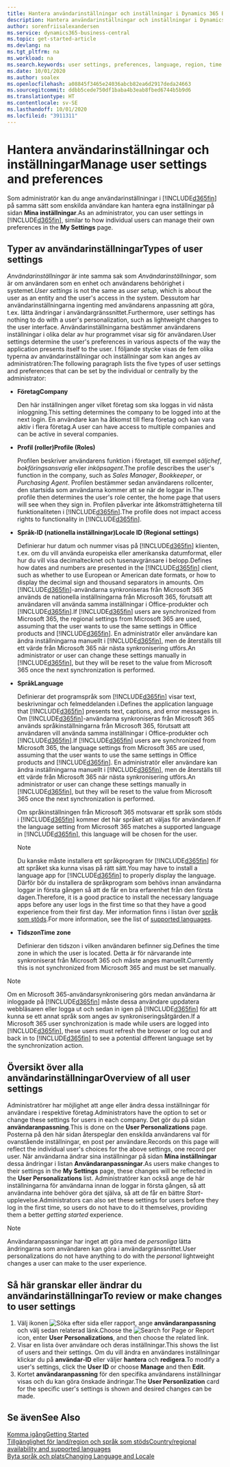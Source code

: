 ```yaml
---
title: Hantera användarinställningar och inställningar i Dynamics 365 Business Central
description: Hantera användarinställningar och inställningar i Dynamics 365 Business Central.
author: sorenfriisalexandersen
ms.service: dynamics365-business-central
ms.topic: get-started-article
ms.devlang: na
ms.tgt_pltfrm: na
ms.workload: na
ms.search.keywords: user settings, preferences, language, region, time zone, regional settings
ms.date: 10/01/2020
ms.author: soalex
ms.openlocfilehash: a08845f3465e24036abcb82ea6d2917deda24663
ms.sourcegitcommit: ddbb5cede750df1baba4b3eab8fbed6744b5b9d6
ms.translationtype: HT
ms.contentlocale: sv-SE
ms.lasthandoff: 10/01/2020
ms.locfileid: "3911311"
---
```

# <a name="manage-user-settings-and-preferences"></a><span data-ttu-id="2bda4-103">Hantera användarinställningar och inställningar</span><span class="sxs-lookup"><span data-stu-id="2bda4-103">Manage user settings and preferences</span></span>

<span data-ttu-id="2bda4-104">Som administratör kan du ange användarinställningar i [!INCLUDE[d365fin](includes/d365fin_md.md)] på samma sätt som enskilda användare kan hantera egna inställningar på sidan **Mina inställningar**.</span><span class="sxs-lookup"><span data-stu-id="2bda4-104">As an administrator, you can user settings in [!INCLUDE[d365fin](includes/d365fin_md.md)], similar to how individual users can manage their own preferences in the **My Settings** page.</span></span>  

## <a name="types-of-user-settings"></a><span data-ttu-id="2bda4-105">Typer av användarinställningar</span><span class="sxs-lookup"><span data-stu-id="2bda4-105">Types of user settings</span></span>

<span data-ttu-id="2bda4-106">*Användarinställningar* är inte samma sak som *Användarinställningar*, som är om användaren som en enhet och användarens behörighet i systemet.</span><span class="sxs-lookup"><span data-stu-id="2bda4-106">*User settings* is not the same as *user setup*, which is about the user as an entity and the user's access in the system.</span></span> <span data-ttu-id="2bda4-107">Dessutom har användarinställningarna ingenting med användarens anpassning att göra, t.ex. lätta ändringar i användargränssnittet.</span><span class="sxs-lookup"><span data-stu-id="2bda4-107">Furthermore, user settings has nothing to do with a user's personalization, such as lightweight changes to the user interface.</span></span> <span data-ttu-id="2bda4-108">Användarinställningarna bestämmer användarens inställningar i olika delar av hur programmet visar sig för användaren.</span><span class="sxs-lookup"><span data-stu-id="2bda4-108">User settings determine the user's preferences in various aspects of the way the application presents itself to the user.</span></span> <span data-ttu-id="2bda4-109">I följande stycke visas de fem olika typerna av användarinställningar och inställningar som kan anges av administratören:</span><span class="sxs-lookup"><span data-stu-id="2bda4-109">The following paragraph lists the five types of user settings and preferences that can be set by the individual or centrally by the administrator:</span></span>

- <span data-ttu-id="2bda4-110">**Företag**</span><span class="sxs-lookup"><span data-stu-id="2bda4-110">**Company**</span></span>  

  <span data-ttu-id="2bda4-111">Den här inställningen anger vilket företag som ska loggas in vid nästa inloggning.</span><span class="sxs-lookup"><span data-stu-id="2bda4-111">This setting determines the company to be logged into at the next login.</span></span> <span data-ttu-id="2bda4-112">En användare kan ha åtkomst till flera företag och kan vara aktiv i flera företag.</span><span class="sxs-lookup"><span data-stu-id="2bda4-112">A user can have access to multiple companies and can be active in several companies.</span></span>

- <span data-ttu-id="2bda4-113">**Profil (roller)**</span><span class="sxs-lookup"><span data-stu-id="2bda4-113">**Profile (Roles)**</span></span>  

  <span data-ttu-id="2bda4-114">Profilen beskriver användarens funktion i företaget, till exempel *säljchef*, *bokföringsansvarig* eller *inköpsagent*.</span><span class="sxs-lookup"><span data-stu-id="2bda4-114">The profile describes the user's function in the company, such as *Sales Manager*, *Bookkeeper*, or *Purchasing Agent*.</span></span> <span data-ttu-id="2bda4-115">Profilen bestämmer sedan användarens rollcenter, den startsida som användarna kommer att se när de loggar in.</span><span class="sxs-lookup"><span data-stu-id="2bda4-115">The profile then determines the user's role center, the home page that users will see when they sign in.</span></span> <span data-ttu-id="2bda4-116">Profilen påverkar inte åtkomsträttigheterna till funktionaliteten i [!INCLUDE[d365fin](includes/d365fin_md.md)].</span><span class="sxs-lookup"><span data-stu-id="2bda4-116">The profile does not impact access rights to functionality in [!INCLUDE[d365fin](includes/d365fin_md.md)].</span></span>  

- <span data-ttu-id="2bda4-117">**Språk-ID (nationella inställningar)**</span><span class="sxs-lookup"><span data-stu-id="2bda4-117">**Locale ID (Regional settings)**</span></span>  

  <span data-ttu-id="2bda4-118">Definierar hur datum och nummer visas på [!INCLUDE[d365fin](includes/d365fin_md.md)] klienten, t.ex. om du vill använda europeiska eller amerikanska datumformat, eller hur du vill visa decimaltecknet och tusenavgränsare i belopp.</span><span class="sxs-lookup"><span data-stu-id="2bda4-118">Defines how dates and numbers are presented in the [!INCLUDE[d365fin](includes/d365fin_md.md)] client, such as whether to use European or American date formats, or how to display the decimal sign and thousand separators in amounts.</span></span> <span data-ttu-id="2bda4-119">Om [!INCLUDE[d365fin](includes/d365fin_md.md)]-användarna synkroniseras från Microsoft 365 används de nationella inställningarna från Microsoft 365, förutsatt att användaren vill använda samma inställningar i Office-produkter och [!INCLUDE[d365fin](includes/d365fin_md.md)].</span><span class="sxs-lookup"><span data-stu-id="2bda4-119">If [!INCLUDE[d365fin](includes/d365fin_md.md)] users are synchronized from Microsoft 365, the regional settings from Microsoft 365 are used, assuming that the user wants to use the same settings in Office products and [!INCLUDE[d365fin](includes/d365fin_md.md)].</span></span> <span data-ttu-id="2bda4-120">En administratör eller användare kan ändra inställningarna manuellt i [!INCLUDE[d365fin](includes/d365fin_md.md)], men de återställs till ett värde från Microsoft 365 när nästa synkronisering utförs.</span><span class="sxs-lookup"><span data-stu-id="2bda4-120">An administrator or user can change these settings manually in [!INCLUDE[d365fin](includes/d365fin_md.md)], but they will be reset to the value from Microsoft 365 once the next synchronization is performed.</span></span>

- <span data-ttu-id="2bda4-121">**Språk**</span><span class="sxs-lookup"><span data-stu-id="2bda4-121">**Language**</span></span>  

  <span data-ttu-id="2bda4-122">Definierar det programspråk som [!INCLUDE[d365fin](includes/d365fin_md.md)] visar text, beskrivningar och felmeddelanden i.</span><span class="sxs-lookup"><span data-stu-id="2bda4-122">Defines the application language that [!INCLUDE[d365fin](includes/d365fin_md.md)] presents text, captions, and error messages in.</span></span> <span data-ttu-id="2bda4-123">Om [!INCLUDE[d365fin](includes/d365fin_md.md)]-användarna synkroniseras från Microsoft 365 används språkinställningarna från Microsoft 365, förutsatt att användaren vill använda samma inställningar i Office-produkter och [!INCLUDE[d365fin](includes/d365fin_md.md)].</span><span class="sxs-lookup"><span data-stu-id="2bda4-123">If [!INCLUDE[d365fin](includes/d365fin_md.md)] users are synchronized from Microsoft 365, the language settings from Microsoft 365 are used, assuming that the user wants to use the same settings in Office products and [!INCLUDE[d365fin](includes/d365fin_md.md)].</span></span> <span data-ttu-id="2bda4-124">En administratör eller användare kan ändra inställningarna manuellt i [!INCLUDE[d365fin](includes/d365fin_md.md)], men de återställs till ett värde från Microsoft 365 när nästa synkronisering utförs.</span><span class="sxs-lookup"><span data-stu-id="2bda4-124">An administrator or user can change these settings manually in [!INCLUDE[d365fin](includes/d365fin_md.md)], but they will be reset to the value from Microsoft 365 once the next synchronization is performed.</span></span>

  <span data-ttu-id="2bda4-125">Om språkinställningen från Microsoft 365 motsvarar ett språk som stöds i [!INCLUDE[d365fin](includes/d365fin_md.md)] kommer det här språket att väljas för användaren.</span><span class="sxs-lookup"><span data-stu-id="2bda4-125">If the language setting from Microsoft 365 matches a supported language in [!INCLUDE[d365fin](includes/d365fin_md.md)], this language will be chosen for the user.</span></span>  

  > [!NOTE]
  > <span data-ttu-id="2bda4-126">Du kanske måste installera ett språkprogram för [!INCLUDE[d365fin](includes/d365fin_md.md)] för att språket ska kunna visas på rätt sätt.</span><span class="sxs-lookup"><span data-stu-id="2bda4-126">You may have to install a language app for [!INCLUDE[d365fin](includes/d365fin_md.md)] to properly display the language.</span></span> <span data-ttu-id="2bda4-127">Därför bör du installera de språkprogram som behövs innan användarna loggar in första gången så att de får en bra erfarenhet från den första dagen.</span><span class="sxs-lookup"><span data-stu-id="2bda4-127">Therefore, it is a good practice to install the necessary language apps before any user logs in the first time so that they have a good experience from their first day.</span></span> <span data-ttu-id="2bda4-128">Mer information finns i listan över [språk som stöds](/dynamics365/business-central/dev-itpro/compliance/apptest-countries-and-translations).</span><span class="sxs-lookup"><span data-stu-id="2bda4-128">For more information, see the list of [supported languages](/dynamics365/business-central/dev-itpro/compliance/apptest-countries-and-translations).</span></span>  
  
- <span data-ttu-id="2bda4-129">**Tidszon**</span><span class="sxs-lookup"><span data-stu-id="2bda4-129">**Time zone**</span></span>  

  <span data-ttu-id="2bda4-130">Definierar den tidszon i vilken användaren befinner sig.</span><span class="sxs-lookup"><span data-stu-id="2bda4-130">Defines the time zone in which the user is located.</span></span> <span data-ttu-id="2bda4-131">Detta är för närvarande inte synkroniserat från Microsoft 365 och måste anges manuellt.</span><span class="sxs-lookup"><span data-stu-id="2bda4-131">Currently this is not synchronized from Microsoft 365 and must be set manually.</span></span>  

> [!NOTE]
> <span data-ttu-id="2bda4-132">Om en Microsoft 365-användarsynkronisering görs medan användarna är inloggade på [!INCLUDE[d365fin](includes/d365fin_md.md)] måste dessa användare uppdatera webbläsaren eller logga ut och sedan in igen på [!INCLUDE[d365fin](includes/d365fin_md.md)] för att kunna se ett annat språk som anges av synkroniseringsåtgärden.</span><span class="sxs-lookup"><span data-stu-id="2bda4-132">If a Microsoft 365 user synchronization is made while users are logged into [!INCLUDE[d365fin](includes/d365fin_md.md)], these users must refresh the browser or log out and back in to [!INCLUDE[d365fin](includes/d365fin_md.md)] to see a potential different language set by the synchronization action.</span></span>

## <a name="overview-of-all-user-settings"></a><span data-ttu-id="2bda4-133">Översikt över alla användarinställningar</span><span class="sxs-lookup"><span data-stu-id="2bda4-133">Overview of all user settings</span></span>

<span data-ttu-id="2bda4-134">Administratörer har möjlighet att ange eller ändra dessa inställningar för användare i respektive företag.</span><span class="sxs-lookup"><span data-stu-id="2bda4-134">Administrators have the option to set or change these settings for users in each company.</span></span> <span data-ttu-id="2bda4-135">Det gör du på sidan **användaranpassning**.</span><span class="sxs-lookup"><span data-stu-id="2bda4-135">This is done on the **User Personalizations** page.</span></span> <span data-ttu-id="2bda4-136">Posterna på den här sidan återspeglar den enskilda användarens val för ovanstående inställningar, en post per användare.</span><span class="sxs-lookup"><span data-stu-id="2bda4-136">Records on this page will reflect the individual user's choices for the above settings, one record per user.</span></span> <span data-ttu-id="2bda4-137">När användarna ändrar sina inställningar på sidan **Mina inställningar** dessa ändringar i listan **Användaranpassningar**.</span><span class="sxs-lookup"><span data-stu-id="2bda4-137">As users make changes to their settings in the **My Settings** page, these changes will be reflected in the **User Personalizations** list.</span></span> <span data-ttu-id="2bda4-138">Administratörer kan också ange de här inställningarna för användarna innan de loggar in första gången, så att användarna inte behöver göra det själva, så att de får en bättre *Start*-upplevelse.</span><span class="sxs-lookup"><span data-stu-id="2bda4-138">Administrators can also set these settings for users before they log in the first time, so users do not have to do it themselves, providing them a better *getting started* experience.</span></span>

> [!NOTE]
> <span data-ttu-id="2bda4-139">Användaranpassningar har inget att göra med de *personliga* lätta ändringarna som användaren kan göra i användargränssnittet.</span><span class="sxs-lookup"><span data-stu-id="2bda4-139">User personalizations do not have anything to do with the *personal* lightweight changes a user can make to the user experience.</span></span>

## <a name="to-review-or-make-changes-to-user-settings"></a><span data-ttu-id="2bda4-140">Så här granskar eller ändrar du användarinställningar</span><span class="sxs-lookup"><span data-stu-id="2bda4-140">To review or make changes to user settings</span></span>

1. <span data-ttu-id="2bda4-141">Välj ikonen ![Söka efter sida eller rapport](media/ui-search/search_small.png "Ikonen Sök efter sida eller rapport"), ange **användaranpassning** och välj sedan relaterad länk.</span><span class="sxs-lookup"><span data-stu-id="2bda4-141">Choose the ![Search for Page or Report](media/ui-search/search_small.png "Search for Page or Report icon") icon, enter **User Personalizations**, and then choose the related link.</span></span>
2. <span data-ttu-id="2bda4-142">Visar en lista över användare och deras inställningar.</span><span class="sxs-lookup"><span data-stu-id="2bda4-142">This shows the list of users and their settings.</span></span> <span data-ttu-id="2bda4-143">Om du vill ändra en användares inställningar klickar du på **användar-ID** eller väljer **hantera** och **redigera**.</span><span class="sxs-lookup"><span data-stu-id="2bda4-143">To modify a user's settings, click the **User ID** or choose **Manage** and then **Edit**.</span></span>
3. <span data-ttu-id="2bda4-144">Kortet **användaranpassning** för den specifika användarens inställningar visas och du kan göra önskade ändringar.</span><span class="sxs-lookup"><span data-stu-id="2bda4-144">The **User Personlization** card for the specific user's settings is shown and desired changes can be made.</span></span>  

## <a name="see-also"></a><span data-ttu-id="2bda4-145">Se även</span><span class="sxs-lookup"><span data-stu-id="2bda4-145">See Also</span></span>

[<span data-ttu-id="2bda4-146">Komma igång</span><span class="sxs-lookup"><span data-stu-id="2bda4-146">Getting Started</span></span>](product-get-started.md)  
[<span data-ttu-id="2bda4-147">Tillgänglighet för land/region och språk som stöds</span><span class="sxs-lookup"><span data-stu-id="2bda4-147">Country/regional availability and supported languages</span></span>](/dynamics365/business-central/dev-itpro/compliance/apptest-countries-and-translations)  
[<span data-ttu-id="2bda4-148">Byta språk och plats</span><span class="sxs-lookup"><span data-stu-id="2bda4-148">Changing Language and Locale</span></span>](about-locale-language.md)  
